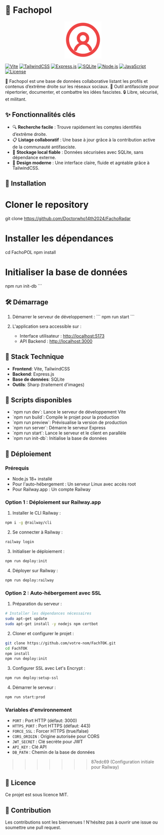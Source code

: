 # 🎯 Fachopol

<div align="center">
  <img src="public/img/favicon.svg" alt="FachoRadar Logo" width="120" height="120" />
</div>


[![Vite](https://img.shields.io/badge/vite-%23646CFF.svg?style=for-the-badge&logo=vite&logoColor=white)](https://vitejs.dev/)
[![TailwindCSS](https://img.shields.io/badge/tailwindcss-%2338B2AC.svg?style=for-the-badge&logo=tailwind-css&logoColor=white)](https://tailwindcss.com/)
[![Express.js](https://img.shields.io/badge/express.js-%23404d59.svg?style=for-the-badge&logo=express&logoColor=white)](https://expressjs.com/)
[![SQLite](https://img.shields.io/badge/sqlite-%2307405e.svg?style=for-the-badge&logo=sqlite&logoColor=white)](https://www.sqlite.org/)
[![Node.js](https://img.shields.io/badge/Node.js-43853D?style=for-the-badge&logo=node.js&logoColor=white)](https://nodejs.org/)
[![JavaScript](https://img.shields.io/badge/JavaScript-F7DF1E?style=for-the-badge&logo=javascript&logoColor=black)](https://developer.mozilla.org/fr/docs/Web/JavaScript)
[![License](https://img.shields.io/badge/License-MIT-yellow.svg?style=for-the-badge)](https://opensource.org/licenses/MIT)

🚩 Fachopol est une base de données collaborative listant les profils et contenus d’extrême droite sur les réseaux sociaux.
🎯 Outil antifasciste pour répertorier, documenter, et combattre les idées fascistes.
🔒 Libre, sécurisé, et militant.


## ✨ Fonctionnalités clés

- 🔍 **Recherche facile** : Trouve rapidement les comptes identifiés d’extrême droite.  
- 📋 **Listage collaboratif** : Une base à jour grâce à la contribution active de la communauté antifasciste.  
- 💾 **Stockage local fiable** : Données sécurisées avec SQLite, sans dépendance externe.  
- 🎨 **Design moderne** : Une interface claire, fluide et agréable grâce à TailwindCSS.


## 🚀 Installation


# Cloner le repository
git clone https://github.com/Doctorwho14th2024/FachoRadar

# Installer les dépendances
cd FachoPOL
npm install

# Initialiser la base de données
npm run init-db
\`\`\`

## 🛠️ Démarrage

1. Démarrer le serveur de développement :
\`\`\`
npm run start
\`\`\`

2. L'application sera accessible sur :
   - Interface utilisateur : [http://localhost:5173](http://localhost:5173)
   - API Backend : [http://localhost:3000](http://localhost:3000)

## 🧰 Stack Technique

- **Frontend**: Vite, TailwindCSS
- **Backend**: Express.js
- **Base de données**: SQLite
- **Outils**: Sharp (traitement d'images)

## 📝 Scripts disponibles

- \`npm run dev\`: Lance le serveur de développement Vite
- \`npm run build\`: Compile le projet pour la production
- \`npm run preview\`: Prévisualise la version de production
- \`npm run server\`: Démarre le serveur Express
- \`npm run start\`: Lance le serveur et le client en parallèle
- \`npm run init-db\`: Initialise la base de données

## 🚀 Déploiement

### Prérequis
- Node.js 18+ installé
- Pour l'auto-hébergement : Un serveur Linux avec accès root
- Pour Railway.app : Un compte Railway

### Option 1 : Déploiement sur Railway.app

1. Installer le CLI Railway :
```bash
npm i -g @railway/cli
```

2. Se connecter à Railway :
```bash
railway login
```

3. Initialiser le déploiement :
```bash
npm run deploy:init
```

4. Déployer sur Railway :
```bash
npm run deploy:railway
```

### Option 2 : Auto-hébergement avec SSL

1. Préparation du serveur :
```bash
# Installer les dépendances nécessaires
sudo apt-get update
sudo apt-get install -y nodejs npm certbot
```

2. Cloner et configurer le projet :
```bash
git clone https://github.com/votre-nom/FachTOK.git
cd FachTOK
npm install
npm run deploy:init
```

3. Configurer SSL avec Let's Encrypt :
```bash
npm run deploy:setup-ssl
```

4. Démarrer le serveur :
```bash
npm run start:prod
```

### Variables d'environnement

- `PORT` : Port HTTP (défaut: 3000)
- `HTTPS_PORT` : Port HTTPS (défaut: 443)
- `FORCE_SSL` : Forcer HTTPS (true/false)
- `CORS_ORIGIN` : Origine autorisée pour CORS
- `JWT_SECRET` : Clé secrète pour JWT
- `API_KEY` : Clé API
- `DB_PATH` : Chemin de la base de données
>>>>>>> 87edc69 (Configuration initiale pour Railway)

## 📄 Licence

Ce projet est sous licence MIT.

## 🤝 Contribution

Les contributions sont les bienvenues ! N'hésitez pas à ouvrir une issue ou soumettre une pull request.


